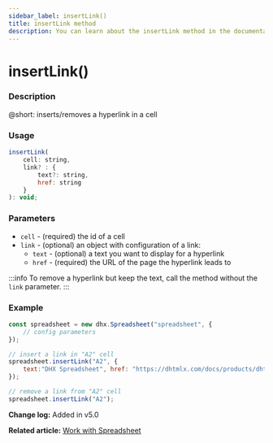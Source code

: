 ```yaml
---
sidebar_label: insertLink()
title: insertLink method
description: You can learn about the insertLink method in the documentation of the DHTMLX JavaScript Spreadsheet library. Browse developer guides and API reference, try out code examples and live demos, and download a free 30-day evaluation version of DHTMLX Spreadsheet.
---
```


# insertLink()

### Description

@short: inserts/removes a hyperlink in a cell

### Usage

~~~js
insertLink( 
    cell: string,
    link? : {
        text?: string, 
        href: string
    }
): void;
~~~

### Parameters

- `cell` - (required) the id of a cell
- `link` - (optional) an object with configuration of a link:
    - `text` - (optional) a text you want to display for a hyperlink
    - `href` - (required) the URL of the page the hyperlink leads to

:::info
To remove a hyperlink but keep the text, call the method without the `link` parameter.
:::

### Example

~~~jsx {6-8,11}
const spreadsheet = new dhx.Spreadsheet("spreadsheet", {
    // config parameters
});

// insert a link in "A2" cell
spreadsheet.insertLink("A2", {
    text:"DHX Spreadsheet", href: "https://dhtmlx.com/docs/products/dhtmlxSpreadsheet/"
});

// remove a link from "A2" cell
spreadsheet.insertLink("A2");
~~~

**Change log:** Added in v5.0

**Related article:** [Work with Spreadsheet](editing_cells.md#inserting-a-hyperlink-into-a-cell)
